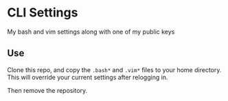 # CLI Settings

My bash and vim settings along with one of my public keys

## Use

Clone this repo, and copy the `.bash*` and `.vim*` files to your home directory. This will override your current settings after relogging in.

Then remove the repository.
